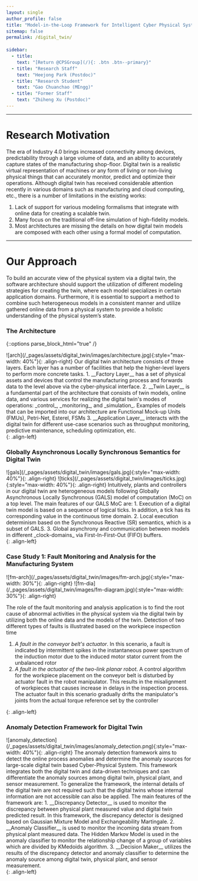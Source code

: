 ```yaml
---
layout: single
author_profile: false
title: "Model-in-the-Loop Framework for Intelligent Cyber Physical System"
sitemap: false
permalink: /digital_twin/

sidebar:
  - title:
    text: "[Return @CPSGroup](/){: .btn .btn--primary}"
  - title: "Research Staff"
    text: "Heejong Park (Postdoc)"
  - title: "Research Student"
    text: "Gao Chuanchao (MEngg)"
  - title: "Former Staff"
    text: "Zhiheng Xu (Postdoc)"
---
```



******

# Research Motivation

The era of Industry 4.0 brings increased connectivity among devices, predictability through a large volume of data, and an ability to accurately capture states of the manufacturing shop-floor. Digital twin is a realistic virtual representation of machines or any form of living or non-living physical things that can accurately monitor, predict and optimize their operations. Although digital twin has received considerable attention recently in various domains such as manufacturing and cloud computing, etc., there is a number of limitations in the existing works:

1. Lack of support for various modeling formalisms that integrate with online data for creating a scalable twin.
2. Many focus on the traditional off-line simulation of high-fidelity models.
3. Most architectures are missing the details on how digital twin models are composed with each other using a formal model of computation.

******

# Our Approach

To build an accurate view of the physical system via a digital twin, the software architecture should support the utilization of different modeling strategies for creating the twin, where each model specializes in certain application domains. Furthermore, it is essential to support a method to combine such heterogeneous models in a consistent manner and utilize gathered online data from a physical system to provide a holistic understanding of the physical system’s state.

### The Architecture

{::options parse_block_html="true" /}

<div>
![arch](/_pages/assets/digital_twin/images/architecture.jpg){:style="max-width: 40%"}{: .align-right}
Our digital twin architecture consists of three layers. Each layer has a number of facilities that help the higher-level layers to perform more concrete tasks.
1. __Factory Layer__ has a set of physical assets and devices that control the manufacturing process and forwards data to the level above via the cyber-physical interface.
2. __Twin Layer__ is a fundamental part of the architecture that consists of twin models, online data, and various services for realizing the digital twin's modes of operations: _control_, _monitoring_, and _simulation_. Examples of models that can be imported into our architecture are Functional Mock-up Units (FMUs), Petri-Net, Esterel, FSMs
3. __Application Layer__ interacts with the digital twin for different use-case scenarios such as throughput monitoring, predictive maintenance, scheduling optimization, etc.
</div>
{: .align-left}

### Globally Asynchronous Locally Synchronous Semantics for Digital Twin

<div>
![gals](/_pages/assets/digital_twin/images/gals.jpg){:style="max-width: 40%"}{: .align-right}
![ticks](/_pages/assets/digital_twin/images/ticks.jpg){:style="max-width: 40%"}{: .align-right}
Intuitively, plants and controllers in our digital twin are heterogeneous models following Globally Asynchronous Locally Synchronous (GALS) model of computation (MoC) on a top level. The main features of our GALS MoC are:
1. Execution of a digital twin model is based on a sequence of logical ticks. In addition, a tick has its corresponding value in the continuous time domain.
2. Local execution determinism based on the Synchronous Reactive (SR) semantics, which is a subset of GALS.
3. Global asynchrony and communication between models in different _clock-domains_ via First-In-First-Out (FIFO) buffers.
</div>
{: .align-left}

### Case Study 1: Fault Monitoring and Analysis for the Manufacturing System

<div>
![fm-arch](/_pages/assets/digital_twin/images/fm-arch.jpg){:style="max-width: 30%"}{: .align-right}
![fm-dia](/_pages/assets/digital_twin/images/fm-diagram.jpg){:style="max-width: 30%"}{: .align-right}

The role of the fault monitoring and analysis application is to find the root cause of abnormal activities in the physical system via the digital twin by utilizing both the online data and the models of the twin. Detection of two different types of faults is illustrated based on the workpiece inspection time

1. _A fault in the conveyor belt's actuator_. In this scenario, a fault is indicated by intermittent spikes in the instantaneous power spectrum of the induction motor due to the induced motor stator current from the unbalanced rotor
2. _A fault in the actuator of the two-link planar robot_. A control algorithm for the workpiece placement on the conveyor belt is disturbed by actuator fault in the robot manipulator. This results in the misalignment of workpieces that causes increase in delays in the inspection process. The actuator fault in this scenario gradually drifts the manipulator's joints from the actual torque reference set by the controller
</div>
{: .align-left}

### Anomaly Detection Framework for Digital Twin

<div>
![anomaly_detection](/_pages/assets/digital_twin/images/anomaly_detection.png){:style="max-width: 40%"}{: .align-right}
The anomaly detection framework aims to detect the online process anomalies and determine the anomaly sources for large-scale digital twin based Cyber-Physical System. This framework integrates both the digital twin and data-driven techniques and can differentiate the anomaly sources among digital twin, physical plant, and sensor measurement. To generalize the framework, the internal details of the digital twin are not required such that the digital twins whose internal information are not accessible can also be applied. The main features of the framework are:
1. __Discrepancy Detector__ is used to monitor the discrepancy between physical plant measured value and digital twin predicted result. In this framework, the discrepancy detector is designed based on Gaussian Mixture Model and Exchangeability Martingale.
2. __Anomaly Classifier__ is used to monitor the incoming data stream from physical plant measured data. The Hidden Markov Model is used in the anomaly classifier to monitor the relationship change of a group of variables which are divided by KMedoids algorithm.
3. __Decision Maker__ utilizes the results of the discrepancy detector and anomaly classifier to determine the anomaly source among digital twin, physical plant, and sensor measurement.
</div>
{: .align-left}

